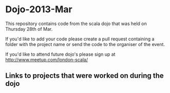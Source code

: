 Dojo-2013-Mar
=============

This repository contains code from the scala dojo that was held on Thursday 28th of Mar.

If you'd like to add your code please create a pull request containing a folder with the project name or send the code to the organiser of the event. 

If you'd like to attend future dojo's please sign up at http://www.meetup.com/london-scala/

## Links to projects that were worked on during the dojo
